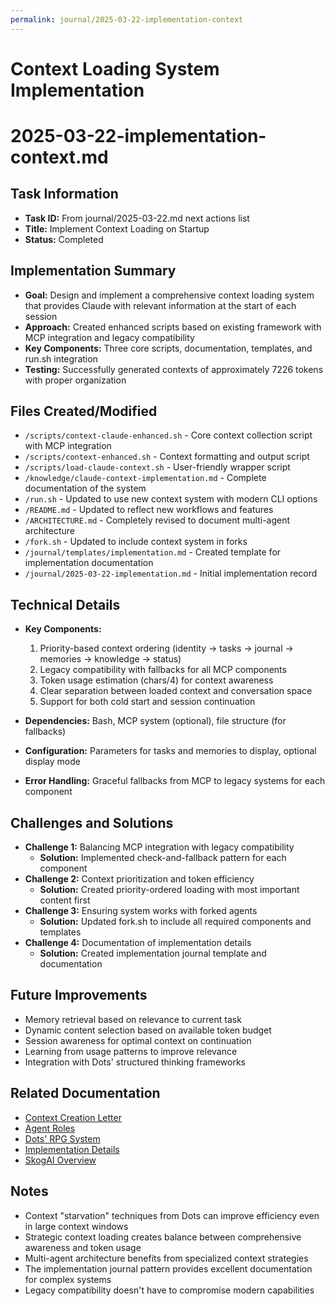 ```yaml
---
permalink: journal/2025-03-22-implementation-context
---
```


# Context Loading System Implementation

# 2025-03-22-implementation-context.md

## Task Information
- **Task ID:** From journal/2025-03-22.md next actions list
- **Title:** Implement Context Loading on Startup
- **Status:** Completed

## Implementation Summary
- **Goal:** Design and implement a comprehensive context loading system that provides Claude with relevant information at the start of each session
- **Approach:** Created enhanced scripts based on existing framework with MCP integration and legacy compatibility
- **Key Components:** Three core scripts, documentation, templates, and run.sh integration
- **Testing:** Successfully generated contexts of approximately 7226 tokens with proper organization

## Files Created/Modified
- `/scripts/context-claude-enhanced.sh` - Core context collection script with MCP integration
- `/scripts/context-enhanced.sh` - Context formatting and output script
- `/scripts/load-claude-context.sh` - User-friendly wrapper script
- `/knowledge/claude-context-implementation.md` - Complete documentation of the system
- `/run.sh` - Updated to use new context system with modern CLI options
- `/README.md` - Updated to reflect new workflows and features
- `/ARCHITECTURE.md` - Completely revised to document multi-agent architecture
- `/fork.sh` - Updated to include context system in forks
- `/journal/templates/implementation.md` - Created template for implementation documentation
- `/journal/2025-03-22-implementation.md` - Initial implementation record

## Technical Details
- **Key Components:**
  1. Priority-based context ordering (identity → tasks → journal → memories → knowledge → status)
  2. Legacy compatibility with fallbacks for all MCP components
  3. Token usage estimation (chars/4) for context awareness
  4. Clear separation between loaded context and conversation space
  5. Support for both cold start and session continuation

- **Dependencies:** Bash, MCP system (optional), file structure (for fallbacks)
- **Configuration:** Parameters for tasks and memories to display, optional display mode
- **Error Handling:** Graceful fallbacks from MCP to legacy systems for each component

## Challenges and Solutions
- **Challenge 1:** Balancing MCP integration with legacy compatibility
  - **Solution:** Implemented check-and-fallback pattern for each component
- **Challenge 2:** Context prioritization and token efficiency
  - **Solution:** Created priority-ordered loading with most important content first
- **Challenge 3:** Ensuring system works with forked agents
  - **Solution:** Updated fork.sh to include all required components and templates
- **Challenge 4:** Documentation of implementation details
  - **Solution:** Created implementation journal template and documentation

## Future Improvements
- Memory retrieval based on relevance to current task
- Dynamic content selection based on available token budget
- Session awareness for optimal context on continuation
- Learning from usage patterns to improve relevance
- Integration with Dots' structured thinking frameworks

## Related Documentation
- [Context Creation Letter](../Claude/context_creation_letter.md)
- [Agent Roles](../knowledge/agent-roles.md)
- [Dots' RPG System](../knowledge/dots-roleplay-system.md)
- [Implementation Details](../knowledge/claude-context-implementation.md)
- [SkogAI Overview](../knowledge/skogai-overview.md)

## Notes
- Context "starvation" techniques from Dots can improve efficiency even in large context windows
- Strategic context loading creates balance between comprehensive awareness and token usage
- Multi-agent architecture benefits from specialized context strategies
- The implementation journal pattern provides excellent documentation for complex systems
- Legacy compatibility doesn't have to compromise modern capabilities